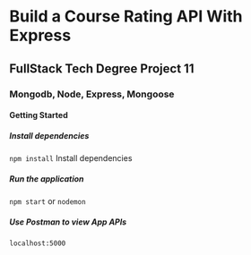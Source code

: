 # Build a Course Rating API With Express
## FullStack Tech Degree Project 11

### Mongodb, Node, Express, Mongoose

#### Getting Started

##### Install dependencies
`npm install` Install dependencies

##### Run the application
`npm start` or `nodemon`

##### Use Postman to view App APIs
`localhost:5000`
